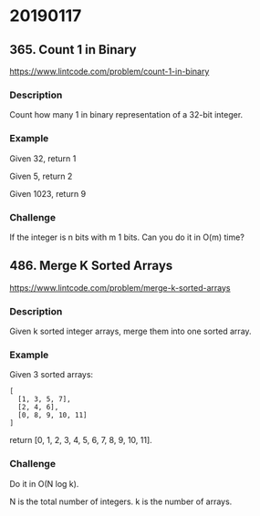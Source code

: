 # 20190117

## 365. Count 1 in Binary
https://www.lintcode.com/problem/count-1-in-binary

### Description
Count how many 1 in binary representation of a 32-bit integer.

### Example
Given 32, return 1

Given 5, return 2

Given 1023, return 9

### Challenge
If the integer is n bits with m 1 bits. Can you do it in O(m) time?


## 486. Merge K Sorted Arrays
https://www.lintcode.com/problem/merge-k-sorted-arrays

### Description
Given k sorted integer arrays, merge them into one sorted array.

### Example
Given 3 sorted arrays:

    [
      [1, 3, 5, 7],
      [2, 4, 6],
      [0, 8, 9, 10, 11]
    ]
return [0, 1, 2, 3, 4, 5, 6, 7, 8, 9, 10, 11].

### Challenge
Do it in O(N log k).

N is the total number of integers.
k is the number of arrays.
